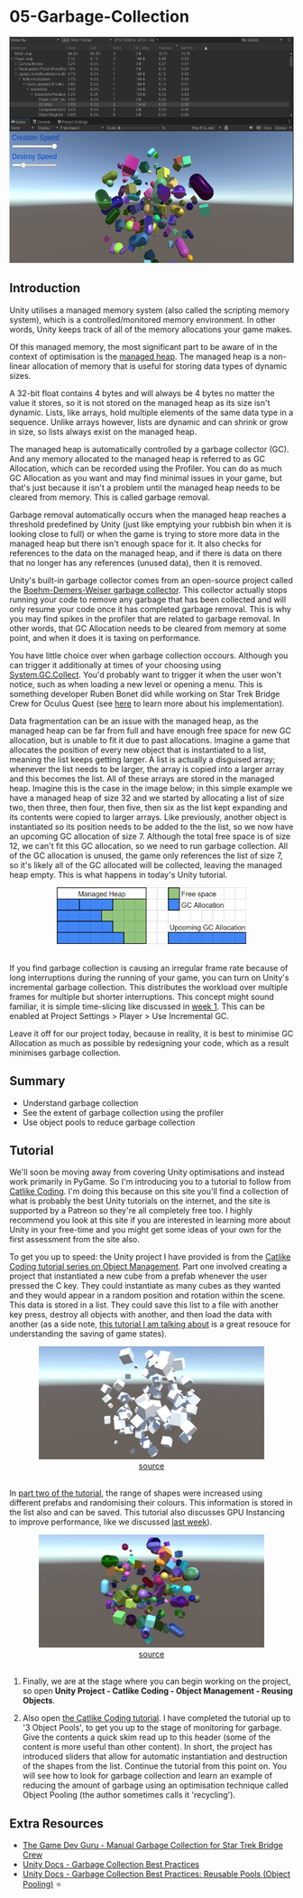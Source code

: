 # 05-Garbage-Collection
<div align="center">
  <a href="Images\Main.png" target="_blank">
    <img src="Images\Main.png" style="height:400px;"/>
  </a>
</div>

## Introduction
Unity utilises a managed memory system (also called the scripting memory system), which is a controlled/monitored memory environment. In other words, Unity keeps track of all of the memory allocations your game makes.

Of this managed memory, the most significant part to be aware of in the context of optimisation is the [managed heap](https://docs.unity3d.com/Manual/performance-memory-overview.html#managed-memory). The managed heap is a non-linear allocation of memory that is useful for storing data types of dynamic sizes.

A 32-bit float contains 4 bytes and will always be 4 bytes no matter the value it stores, so it is not stored on the managed heap as its size isn't dynamic. Lists, like arrays, hold multiple elements of the same data type in a sequence. Unlike arrays however, lists are dynamic and can shrink or grow in size, so lists always exist on the managed heap.

The managed heap is automatically controlled by a garbage collector (GC). And any memory allocated to the managed heap is referred to as GC Allocation, which can be recorded using the Profiler. You can do as much GC Allocation as you want and may find minimal issues in your game, but that's just because it isn't a problem until the managed heap needs to be cleared from memory. This is called garbage removal.

Garbage removal automatically occurs when the managed heap reaches a threshold predefined by Unity (just like emptying your rubbish bin when it is looking close to full) or when the game is trying to store more data in the managed heap but there isn't enough space for it. It also checks for references to the data on the managed heap, and if there is data on there that no longer has any references (unused data), then it is removed.

Unity's built-in garbage collector comes from an open-source project called the [Boehm-Demers-Weiser garbage collector](https://www.hboehm.info/gc/). This collector actually stops running your code to remove any garbage that has been collected and will only resume your code once it has completed garbage removal. This is why you may find spikes in the profiler that are related to garbage removal. In other words, that GC Allocation needs to be cleared from memory at some point, and when it does it is taxing on performance.

You have little choice over when garbage collection occours. Although you can trigger it additionally at times of your choosing using [System.GC.Collect](https://learn.microsoft.com/en-us/dotnet/api/system.gc.collect?view=net-5.0). You'd probably want to trigger it when the user won't notice, such as when loading a new level or opening a menu. This is something developer Ruben Bonet did while working on Star Trek Bridge Crew for Oculus Quest (see [here](https://thegamedev.guru/unity-performance/garbage-collection-manually/) to learn more about his implementation).

Data fragmentation can be an issue with the managed heap, as the managed heap can be far from full and have enough free space for new GC allocation, but is unable to fit it due to past allocations. Imagine a game that allocates the position of every new object that is instantiated to a list, meaning the list keeps getting larger. A list is actually a disguised array; whenever the list needs to be larger, the array is copied into a larger array and this becomes the list. All of these arrays are stored in the managed heap. Imagine this is the case in the image below; in this simple example we have a managed heap of size 32 and we started by allocating a list of size two, then three, then four, then five, then six as the list kept expanding and its contents were copied to larger arrays. Like previously, another object is instantiated so its position needs to be added to the the list, so we now have an upcoming GC allocation of size 7. Although the total free space is of size 12, we can't fit this GC allocation, so we need to run garbage collection. All of the GC allocation is unused, the game only references the list of size 7, so it's likely all of the GC allocated will be collected, leaving the managed heap empty. This is what happens in today's Unity tutorial.

<div align="center">
  <a href="Images\Memory Fragmentation.png" target="_blank">
    <img src="Images\Memory Fragmentation.png" style="height:100px;"/>
  </a>
</div>
<br>

If you find garbage collection is causing an irregular frame rate because of long interruptions during the running of your game, you can turn on Unity's incremental garbage collection. This distributes the workload over multiple frames for multiple but shorter interruptions. This concept might sound familiar, it is simple time-slicing like discussed in [week 1](https://github.com/danmilneusw/01-Measuring-Game-Engine-Performance). This can be enabled at Project Settings > Player > Use Incremental GC.

Leave it off for our project today, because in reality, it is best to minimise GC Allocation as much as possible by redesigning your code, which as a result minimises garbage collection.

## Summary
- Understand garbage collection
- See the extent of garbage collection using the profiler
- Use object pools to reduce garbage collection

## Tutorial
We'll soon be moving away from covering Unity optimisations and instead work primarily in PyGame. So I'm introducing you to a tutorial to follow from [Catlike Coding](https://catlikecoding.com/). I'm doing this because on this site you'll find a collection of what is probably the best Unity tutorials on the internet, and the site is supported by a Patreon so they're all completely free too. I highly recommend you look at this site if you are interested in learning more about Unity in your free-time and you might get some ideas of your own for the first assessment from the site also.

To get you up to speed: the Unity project I have provided is from the [Catlike Coding tutorial series on Object Management](https://catlikecoding.com/unity/tutorials/object-management/). Part one involved creating a project that instantiated a new cube from a prefab whenever the user pressed the C key. They could instantiate as many cubes as they wanted and they would appear in a random position and rotation within the scene. This data is stored in a list. They could save this list to a file with another key press, destroy all objects with another, and then load the data with another (as a side note, [this tutorial I am talking about](https://catlikecoding.com/unity/tutorials/object-management/persisting-objects/) is a great resouce for understanding the saving of game states).

<div align="center">
  <a href="Images\Persisting Objects.jpg" target="_blank">
    <img src="Images\Persisting Objects.jpg" style="height:200px;"/>
  </a>
</div>
<div align="center">
  <a href="https://catlikecoding.com/unity/tutorials/object-management/persisting-objects/">
  source
  </a>
</div>
<br>

In [part two of the tutorial](https://catlikecoding.com/unity/tutorials/object-management/object-variety/), the range of shapes were increased using different prefabs and randomising their colours. This information is stored in the list also and can be saved. This tutorial also discusses GPU Instancing to improve performance, like we discussed [last week](https://github.com/danmilneusw/04-Draw-Calls/blob/main/README.md)).

<div align="center">
  <a href="Images\Object Variety.jpg" target="_blank">
    <img src="Images\Object Variety.jpg" style="height:200px;"/>
  </a>
</div>
<div align="center">
  <a href="https://catlikecoding.com/unity/tutorials/object-management/object-variety/">
  source
  </a>
</div>
<br>

1. Finally, we are at the stage where you can begin working on the project, so open **Unity Project - Catlike Coding - Object Management - Reusing Objects**.

2. Also open [the Catlike Coding tutorial](https://catlikecoding.com/unity/tutorials/object-management/reusing-objects/). I have completed the tutorial up to '3 Object Pools', to get you up to the stage of monitoring for garbage. Give the contents a quick skim read up to this header (some of the content is more useful than other content). In short, the project has introduced sliders that allow for automatic instantiation and destruction of the shapes from the list. Continue the tutorial from this point on. You will see how to look for garbage collection and learn an example of reducing the amount of garbage using an optimisation technique called Object Pooling (the author sometimes calls it 'recycling').

## Extra Resources
- [The Game Dev Guru - Manual Garbage Collection for Star Trek Bridge Crew](https://thegamedev.guru/unity-performance/garbage-collection-manually/)
- [Unity Docs - Garbage Collection Best Practices](https://docs.unity3d.com/Manual/performance-garbage-collection-best-practices.html#reusablepools)
- [Unity Docs - Garbage Collection Best Practices: Reusable Pools (Object Pooling)](https://docs.unity3d.com/Manual/performance-garbage-collection-best-practices.html#reusablepools) ⭐